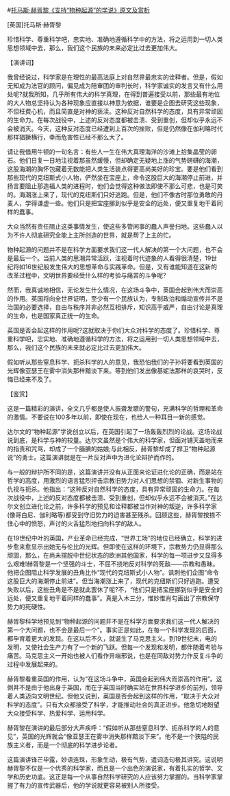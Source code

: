#[托马斯·赫胥黎《支持“物种起源”的学说》原文及赏析](https://www.vrrw.net/wx/14666.html)

[英国]托马斯·赫胥黎

珍惜科学、尊重科学吧，忠实地、准确地遵循科学中的方法，将之运用到一切人类思想领域中去，那么，我们这个民族的未来必定比过去更加伟大。

【演讲词】

我曾经说过，科学家是在理性的最高法庭上对自然界最忠实的诠释者。但是，假如无知成为法官的顾问，偏见成为陪审团的审判长时，科学家诚实的发言又有什么用处呢?就我所知，几乎所有伟大的科学真理，在得到普遍接受以前，那些最有地位的大人物总坚持认为各种现象应直接以神意为依据，谁要是企图去研究这些现象，不但枉费心机，而且简直是对神的亵渎。这种反对自然科学的态度，具有异常顽固的生命力。在每次战役中，上述的反对态度都被击溃、受到重创，但却似乎永远不会被消灭。今天，这种反对态度已经遭到上百次的挫败，但是仍然像在伽利略时代那样猖獗横行，幸而危害性已经不那么大了。

请让我借用牛顿的一句名言：有些人一生在伟大真理海洋的沙滩上拾集晶莹的卵石。他们日复一日地注视着那虽然缓慢，但却确定无疑地上涨的气势磅礴的海潮，这股海潮的胸怀包藏着无数能把人类生活装点得更高尚美好的珍宝。要是他们看到那些现代的克纽斯式小人物，俨然坐在宝座上，命令这股巨大的海潮停止前进，并扬言要阻止那造福人类的进程时，他们会觉得这种做法即使不那么可悲，也是可笑的。海潮涨上来了，现代的克纽斯们只好逃跑。但是，他们不像古时那位勇敢的丹麦人，学得谦虚一些。他们只是把宝座挪到似乎是安全的远处，便又重复地干着同样的蠢事。

大众当然有责任阻止这类事情发生，使这些多管闲事的蠢人声誉扫地。这些蠢人以为不许人彻底研究全能上主所创造的世界，就是帮了上主的忙。

物种起源的问题并不是在科学方面要求我们这一代人解决的第一个大问题，也不会是最后一个。当前人类的思潮异常活跃，注视着时代迹象的人看得很清楚，19世纪将如16世纪般发生伟大的思想革命与实践革命。但是，又有谁能知道在这新的改革过程中，文明世界要经受什么样的考验与痛苦的斗争呢?

然而，我真诚地相信，无论发生什么情况，在这场斗争中，英国会起到伟大而崇高的作用。英国将向全世界证明，至少有一个民族认为，专制政治和煽动宣传并不是治国的必要选择，自由与秩序并非必然互相排斥，知识高于威严，自由讨论是真理的生命，也是国家真正统一的生命。

英国是否会起这样的作用呢?这就取决于你们大众对科学的态度了。珍惜科学、尊重科学吧，忠实地、准确地遵循科学的方法，将之运用到一切人类思想领域中去，那么，我们这个民族的未来就必定比过去更加伟大。

假如听从那些窒息科学、扼杀科学的人的意见，我恐怕我们的子孙将要看到英国的光辉像亚瑟王在雾中消失那样黯淡下来。等到他们发出像基妮法那样的哀哭时，反悔已经来不及了。



【鉴赏】

这是一篇精彩的演讲，全文几乎都是使人振聋发聩的警句，充满科学的哲理和革命的激情。不要说在100多年以前，即使在现在，也给人一种耳目一新的感觉。

达尔文的“物种起源”学说创立以后，在英国引起了一场轰轰烈烈的论战。这场论战说到底，是科学与神的较量。达尔文虽然是个伟大的科学家，但面对铺天盖地而来的指责和咒骂，却成了一个腼腆的姑娘;与此相反，赫胥黎却成了捍卫“物种起源说”的勇士。这篇演讲就是在一片反对声中为进化论辩护而作的。

与一般的辩护所不同的是，这篇演讲并没有从正面来论证进化论的正确，而是站在哲学的高度，用激烈的语言猛烈抨击宗教旧势力对人们思想的禁锢、对新生事物的仇视与扼杀。他指出：“这种反对自然科学的态度，具有异常顽固的生命力。在每次战役中，上述的反对态度都被击溃、受到重创，但却似乎永远不会被消灭。”在达尔文创立进化论之前，许多科学的预见和诠释都被当作对神的叛逆，许多科学家(像哥白尼、伽利略等)都受到守旧势力的迫害甚至残杀。回顾这些，赫胥黎按捺不住心中的愤怒，声讨的火舌猛烈地扫向科学的敌人。

在19世纪中叶的英国，产业革命已经完成，“世界工场”的地位已经确立，科学的进步愈来愈显示出她无与伦比的光辉。但即使在这样的环境下，宗教势力仍显得那么顽固，那么，在尚未摆脱中世纪状态的欧洲其他国家，科学的每一项进步又显得多么艰难!赫胥黎是一个坚强的斗士，不屈不挠地反对科学的死敌——宗教和愚昧。他把企图阻止科学发展的丑角比作“现代的克纽斯式小人物”。讽刺他们企图“命令这股巨大的海潮停止前进”。但当海潮涨上来了，现代的克纽斯们只好逃跑。遭受失败以后，这些丑角是不是就此罢休了呢?不，“他们只是把宝座挪到似乎是安全的远处，便又重复地干着同样的蠢事”。真是入木三分，惟妙惟肖勾画出了宗教保守势力的死硬性。

赫胥黎科学地预见到“物种起源的问题并不是在科学方面要求我们这一代人解决的第一个大问题，也不会是最后一个”。事实正是如此，在每一个科学发现的后面，都孕育着更大的发现。在这以后不久，就诞生了马克思主义。到19世纪末，电的发明，又使社会生产力有了一个新的飞跃。但每一个发现和发明，都伴随着考验与痛苦。马克思主义一开始也被人们看作异端邪说，也是在同敌对势力作反复斗争的过程中发展起来的。

赫胥黎看重英国的作用，认为“在这场斗争中，英国会起到伟大而崇高的作用”。这倒并不是由于他出身于英国，而在于英国当时确实站在世界科学进步的前列，领导着人类迈向文明世纪。但他又说到，英国是否会起到这样的作用，“取决于大众对科学的态度”。只有大众都接受了科学，才能推动社会的真正进步。他急切地盼望大众接受科学、热爱科学、运用科学。

赫胥黎在演讲的最后部分大声疾呼：“假如听从那些窒息科学、扼杀科学的人的意见”，英国的光辉就会“像亚瑟王在雾中消失那样黯淡下来”。他不是一个狭隘的民族主义者，而是一个彻底的科学进步论者。

这篇演讲锋芒毕露，妙语连珠，形象生动，极有气势，遣词造句极其讲究。这说明赫胥黎不仅是一个优秀的科学家，而且是一个出色的演说家，有着扎实的哲学、文学和历史功底。这正是每一个从事自然科学研究的人应该努力掌握的。当科学家掌握了有力的宣传武器后，他的学说就更容易被别人所接受。

